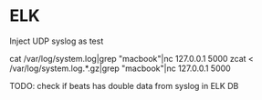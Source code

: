 # ELK
Inject UDP syslog as test

cat /var/log/system.log|grep "macbook"|nc 127.0.0.1 5000
zcat < /var/log/system.log.*.gz|grep "macbook"|nc 127.0.0.1 5000

TODO: check if beats has double data from syslog in ELK DB